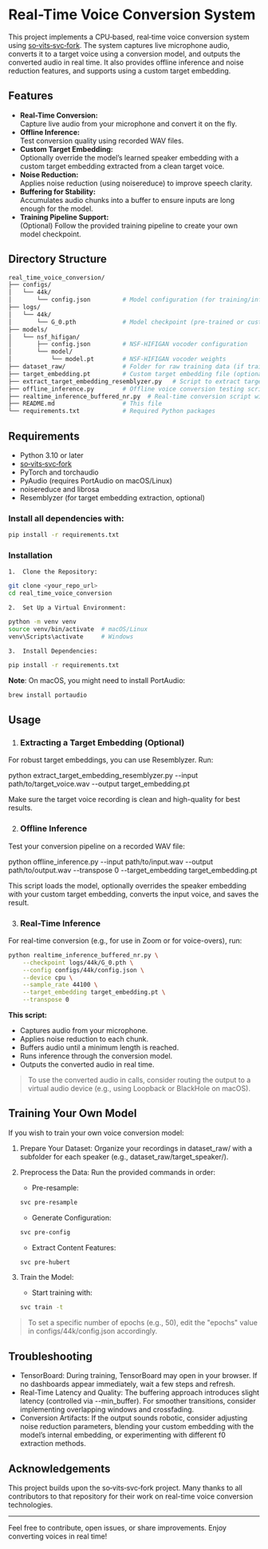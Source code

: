# Real-Time Voice Conversion System

This project implements a CPU‑based, real‑time voice conversion system using [so‑vits‑svc‑fork](https://github.com/voicepaw/so-vits-svc-fork). The system captures live microphone audio, converts it to a target voice using a conversion model, and outputs the converted audio in real time. It also provides offline inference and noise reduction features, and supports using a custom target embedding.

## Features

- **Real-Time Conversion:**  
  Capture live audio from your microphone and convert it on the fly.
- **Offline Inference:**  
  Test conversion quality using recorded WAV files.
- **Custom Target Embedding:**  
  Optionally override the model’s learned speaker embedding with a custom target embedding extracted from a clean target voice.
- **Noise Reduction:**  
  Applies noise reduction (using noisereduce) to improve speech clarity.
- **Buffering for Stability:**  
  Accumulates audio chunks into a buffer to ensure inputs are long enough for the model.
- **Training Pipeline Support:**  
  (Optional) Follow the provided training pipeline to create your own model checkpoint.

## Directory Structure
```bash
real_time_voice_conversion/
├── configs/
│   └── 44k/
│       └── config.json         # Model configuration (for training/inference)
├── logs/
│   └── 44k/
│       └── G_0.pth             # Model checkpoint (pre-trained or custom trained)
├── models/
│   └── nsf_hifigan/
│       ├── config.json         # NSF-HIFIGAN vocoder configuration
│       └── model/
│           └── model.pt        # NSF-HIFIGAN vocoder weights
├── dataset_raw/                # Folder for raw training data (if training)
├── target_embedding.pt         # Custom target embedding file (optional)
├── extract_target_embedding_resemblyzer.py   # Script to extract target embeddings using Resemblyzer
├── offline_inference.py        # Offline voice conversion testing script
├── realtime_inference_buffered_nr.py  # Real-time conversion script with buffering and noise reduction
├── README.md                   # This file
└── requirements.txt            # Required Python packages
```
## Requirements

- Python 3.10 or later
- [so‑vits‑svc‑fork](https://pypi.org/project/so-vits-svc-fork/)
- PyTorch and torchaudio
- PyAudio (requires PortAudio on macOS/Linux)
- noisereduce and librosa
- Resemblyzer (for target embedding extraction, optional)

### Install all dependencies with:

```bash
pip install -r requirements.txt
```

### Installation
	1.	Clone the Repository:

```bash
git clone <your_repo_url>
cd real_time_voice_conversion
```

	2.	Set Up a Virtual Environment:

```bash
python -m venv venv
source venv/bin/activate  # macOS/Linux
venv\Scripts\activate     # Windows
```

	3.	Install Dependencies:

```bash
pip install -r requirements.txt
```

**Note**: On macOS, you might need to install PortAudio:
```bash
brew install portaudio
```


## Usage

1. ### Extracting a Target Embedding (Optional)

For robust target embeddings, you can use Resemblyzer. Run:

python extract_target_embedding_resemblyzer.py --input path/to/target_voice.wav --output target_embedding.pt

Make sure the target voice recording is clean and high-quality for best results.

2. ### Offline Inference

Test your conversion pipeline on a recorded WAV file:

python offline_inference.py --input path/to/input.wav --output path/to/output.wav --transpose 0 --target_embedding target_embedding.pt

This script loads the model, optionally overrides the speaker embedding with your custom target embedding, converts the input voice, and saves the result.

3. ### Real-Time Inference

For real-time conversion (e.g., for use in Zoom or for voice-overs), run:

```bash
python realtime_inference_buffered_nr.py \
    --checkpoint logs/44k/G_0.pth \
    --config configs/44k/config.json \
    --device cpu \
    --sample_rate 44100 \
    --target_embedding target_embedding.pt \
    --transpose 0
```

**This script:**
- Captures audio from your microphone.
- Applies noise reduction to each chunk.
- Buffers audio until a minimum length is reached.
- Runs inference through the conversion model.
- Outputs the converted audio in real time.

> To use the converted audio in calls, consider routing the output to a virtual audio device (e.g., using Loopback or BlackHole on macOS).

## Training Your Own Model

If you wish to train your own voice conversion model:
1.	Prepare Your Dataset:
Organize your recordings in dataset_raw/ with a subfolder for each speaker (e.g., dataset_raw/target_speaker/).
2.	Preprocess the Data:
Run the provided commands in order:
    - Pre-resample:

    ```bash
    svc pre-resample
    ```

	- Generate Configuration:

    ```bash
    svc pre-config
    ```

	- Extract Content Features:

    ```bash
    svc pre-hubert
    ```

3.	Train the Model:
    - Start training with:

    ```bash
    svc train -t
    ```

> To set a specific number of epochs (e.g., 50), edit the "epochs" value in configs/44k/config.json accordingly.

## Troubleshooting
- TensorBoard:
During training, TensorBoard may open in your browser. If no dashboards appear immediately, wait a few steps and refresh.
- Real-Time Latency and Quality:
The buffering approach introduces slight latency (controlled via --min_buffer). For smoother transitions, consider implementing overlapping windows and crossfading.
- Conversion Artifacts:
If the output sounds robotic, consider adjusting noise reduction parameters, blending your custom embedding with the model’s internal embedding, or experimenting with different f0 extraction methods.

## Acknowledgements

This project builds upon the so‑vits‑svc‑fork project. Many thanks to all contributors to that repository for their work on real-time voice conversion technologies.

---

Feel free to contribute, open issues, or share improvements. Enjoy converting voices in real time!
